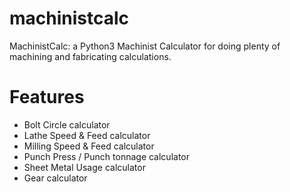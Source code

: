 # machinistcalc

MachinistCalc: a Python3 Machinist Calculator for doing plenty of machining and fabricating calculations.

# Features

- Bolt Circle calculator
- Lathe Speed & Feed calculator
- Milling Speed & Feed calculator
- Punch Press / Punch tonnage calculator
- Sheet Metal Usage calculator
- Gear calculator
